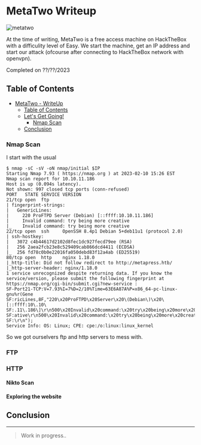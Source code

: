 # MetaTwo Writeup
<!-- Description -->
![metatwo](imgs/machine2.png)

At the time of writing, MetaTwo is a free access machine on HackTheBox with a difficulity level of Easy. 
We start the machine, get an IP address and start our attack (ofcourse after connecting to HackTheBox network with openvpn).

Completed on ??/??/2023
<!-- /Description -->
## Table of Contents
<!-- TOC -->
- [MetaTwo - WriteUp](#metatwo-writeup)
  - [Table of Contents](#table-of-contents)
  - [Let's Get Going!](#lets-get-going)
    - [Nmap Scan](#nmap-scan)
  - [Conclusion](#conclusion)
<!-- /TOC -->
### Nmap Scan
I start with the usual
```
$ nmap -sC -sV -oN nmap/initial $IP 
Starting Nmap 7.93 ( https://nmap.org ) at 2023-02-10 15:26 EST
Nmap scan report for 10.10.11.186
Host is up (0.094s latency).
Not shown: 997 closed tcp ports (conn-refused)
PORT   STATE SERVICE VERSION
21/tcp open  ftp
| fingerprint-strings: 
|   GenericLines: 
|     220 ProFTPD Server (Debian) [::ffff:10.10.11.186]
|     Invalid command: try being more creative
|_    Invalid command: try being more creative
22/tcp open  ssh     OpenSSH 8.4p1 Debian 5+deb11u1 (protocol 2.0)
| ssh-hostkey: 
|   3072 c4b44617d2102d8fec1dc927fecd79ee (RSA)
|   256 2aea2fcb23e8c529409cab866dcd4411 (ECDSA)
|_  256 fd78c0b0e22016fa050debd83f12a4ab (ED25519)
80/tcp open  http    nginx 1.18.0
|_http-title: Did not follow redirect to http://metapress.htb/
|_http-server-header: nginx/1.18.0
1 service unrecognized despite returning data. If you know the service/version, please submit the following fingerprint at https://nmap.org/cgi-bin/submit.cgi?new-service :
SF-Port21-TCP:V=7.93%I=7%D=2/10%Time=63E6A87A%P=x86_64-pc-linux-gnu%r(Gene
SF:ricLines,8F,"220\x20ProFTPD\x20Server\x20\(Debian\)\x20\[::ffff:10\.10\
SF:.11\.186\]\r\n500\x20Invalid\x20command:\x20try\x20being\x20more\x20cre
SF:ative\r\n500\x20Invalid\x20command:\x20try\x20being\x20more\x20creative
SF:\r\n");
Service Info: OS: Linux; CPE: cpe:/o:linux:linux_kernel
```
So we got ourselvers ftp and http servers to mess with. 
### FTP
### HTTP
#### Nikto Scan
#### Exploring the website


## Conclusion
---

> Work in progress..
